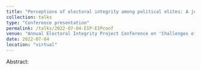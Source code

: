 ```yaml
---
title: "Perceptions of electoral integrity among political elites: A journey into uncharted territory"
collection: talks
type: "Conference presentation"
permalink: /talks/2022-07-04-EIP-EIPconf
venue: "Annual Electoral Integrity Project Conference on 'Challenges of Electoral Integrity Around the Globe'"
date: 2022-07-04
location: "virtual"
---
```


Abstract:
